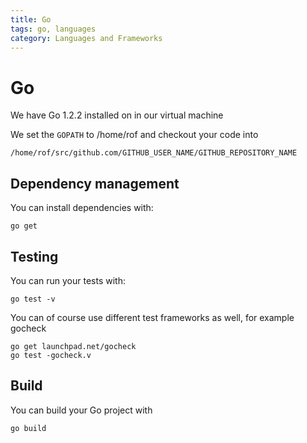 ```yaml
---
title: Go
tags: go, languages
category: Languages and Frameworks
---
```


# Go

We have Go 1.2.2 installed on in our virtual machine

We set the ```GOPATH``` to /home/rof and checkout your code into

~~~shell
/home/rof/src/github.com/GITHUB_USER_NAME/GITHUB_REPOSITORY_NAME
~~~

## Dependency management

You can install dependencies with:

~~~shell
go get
~~~

## Testing

You can run your tests with:

~~~shell
go test -v
~~~

You can of course use different test frameworks as well, for example gocheck

~~~shell
go get launchpad.net/gocheck
go test -gocheck.v
~~~

## Build

You can build your Go project with

~~~shell
go build
~~~
